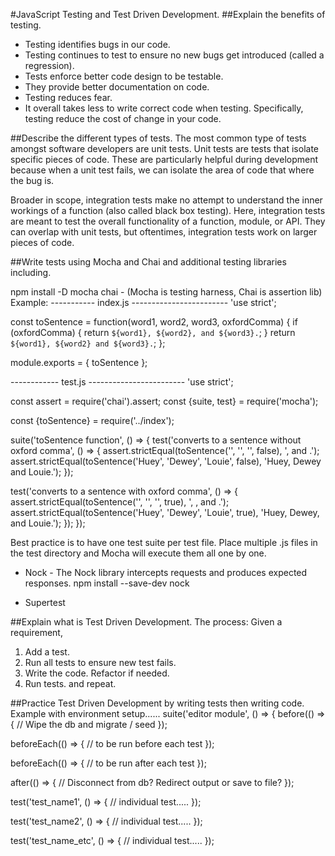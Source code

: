 #JavaScript Testing and Test Driven Development.
##Explain the benefits of testing.
- Testing identifies bugs in our code.
- Testing continues to test to ensure no new bugs get introduced (called a regression).
- Tests enforce better code design to be testable.
- They provide better documentation on code.
- Testing reduces fear.
- It overall takes less to write correct code when testing. Specifically, testing reduce the cost of change in your code.

##Describe the different types of tests.
The most common type of tests amongst software developers are unit tests. Unit tests are tests that isolate specific pieces of code. These are particularly helpful during development because when a unit test fails, we can isolate the area of code that where the bug is.

Broader in scope, integration tests make no attempt to understand the inner workings of a function (also called black box testing). Here, integration tests are meant to test the overall functionality of a function, module, or API. They can overlap with unit tests, but oftentimes, integration tests work on larger pieces of code.

##Write tests using Mocha and Chai and additional testing libraries including.

npm install -D mocha chai - (Mocha is testing harness, Chai is assertion lib)
Example:
----------- index.js ------------------------
'use strict';

const toSentence = function(word1, word2, word3, oxfordComma) {
  if (oxfordComma) {
    return `${word1}, ${word2}, and ${word3}.`;
  }
  return `${word1}, ${word2} and ${word3}.`;
};

module.exports = { toSentence };

------------ test.js ------------------------
'use strict';

const assert = require('chai').assert;
const {suite, test} = require('mocha');

const {toSentence} = require('../index');

suite('toSentence function', () => {
  test('converts to a sentence without oxford comma', () => {
    assert.strictEqual(toSentence('', '', '', false), ',  and .');
    assert.strictEqual(toSentence('Huey', 'Dewey', 'Louie', false), 'Huey, Dewey and Louie.');
  });

  test('converts to a sentence with oxford comma', () => {
    assert.strictEqual(toSentence('', '', '', true), ', , and .');
    assert.strictEqual(toSentence('Huey', 'Dewey', 'Louie', true), 'Huey, Dewey, and Louie.');
  });
});

Best practice is to have one test suite per test file. Place multiple .js files in the test directory and Mocha will execute them all one by one.

- Nock - The Nock library intercepts requests and produces expected responses.
npm install --save-dev nock


- Supertest


##Explain what is Test Driven Development.
The process:
Given a requirement,
1. Add a test.
2. Run all tests to ensure new test fails.
3. Write the code. Refactor if needed.
4. Run tests.
and repeat.

##Practice Test Driven Development by writing tests then writing code.
Example with environment setup......
suite('editor module', () => {
  before(() => {
    // Wipe the db and migrate / seed
  });

  beforeEach(() => {
    // to be run before each test
  });

  beforeEach(() => {
    // to be run after each test
  });

  after(() => {
    // Disconnect from db? Redirect output or save to file?
  });

  test('test_name1', () => {
    // individual test.....
  });

  test('test_name2', () => {
    // individual test.....
  });

  test('test_name_etc', () => {
    // individual test.....
  });
